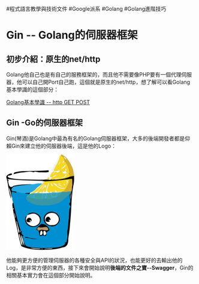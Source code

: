 #程式語言教學與技術文件 #Google派系 #Golang #Golang進階技巧
# Gin -- Golang的伺服器框架

## 初步介紹：原生的net/http

Golang他自己也是有自己的服務框架的，<span class="red-text">而且他不需要像PHP要有一個代理伺服器，他可以自己開Port自己跑，這個就是原生的net/http</span>，想了解可以看Golang基本學識的這個部分：

[Golang基本學識 -- http GET POST](../../../../程式語言教學與技術文件/Google派系/Golang/Golang%20基本學識/24.%20http%20GET%20POST.md)

## Gin -Go的伺服器框架

Gin(琴酒)是Golang中最為有名的Golang伺服器框架，大多的後端開發者都是仰賴Gin來建立他的伺服器後端，這是他的Logo：

<img src="../../../../_resources/610c432c50918ff76b1069ddba60a280.png" alt="610c432c50918ff76b1069ddba60a280.png" width="181" height="255">

他能夠更方便的管理伺服器的各種安全與API的狀況，也能更好的去輸出他的Log，是非常方便的東西，接下來會開始說明**後端的文件之寶--Swagger**，Gin的相關基本實力會在這個部分開始說明。